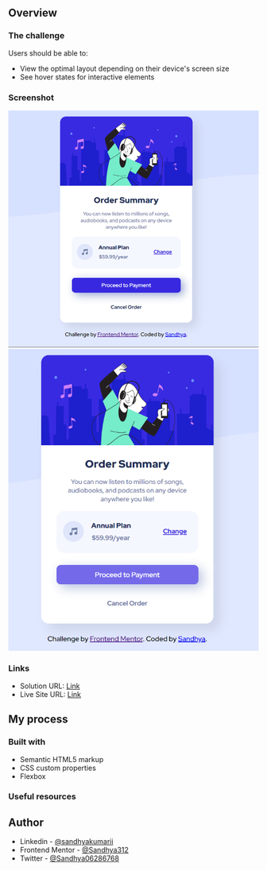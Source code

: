 ## Overview


### The challenge

Users should be able to:

- View the optimal layout depending on their device's screen size
- See hover states for interactive elements

### Screenshot

![](./design/1.png)
![](./design/2.png)

### Links

- Solution URL: [Link](https://www.frontendmentor.io/solutions/ordersummarycomponent-LjTy0PFJZ)
- Live Site URL: [Link](https://sandhya312.github.io/Order-summary-component/)

## My process

### Built with

- Semantic HTML5 markup
- CSS custom properties
- Flexbox
### Useful resources

## Author

- Linkedin - [@sandhyakumarii](https://www.linkedin.com/in/sandhyakumarii/)
- Frontend Mentor - [@Sandhya312](https://www.frontendmentor.io/profile/Sandhya312)
- Twitter - [@Sandhya06286768](https://www.twitter.com/Sandhya06286768)